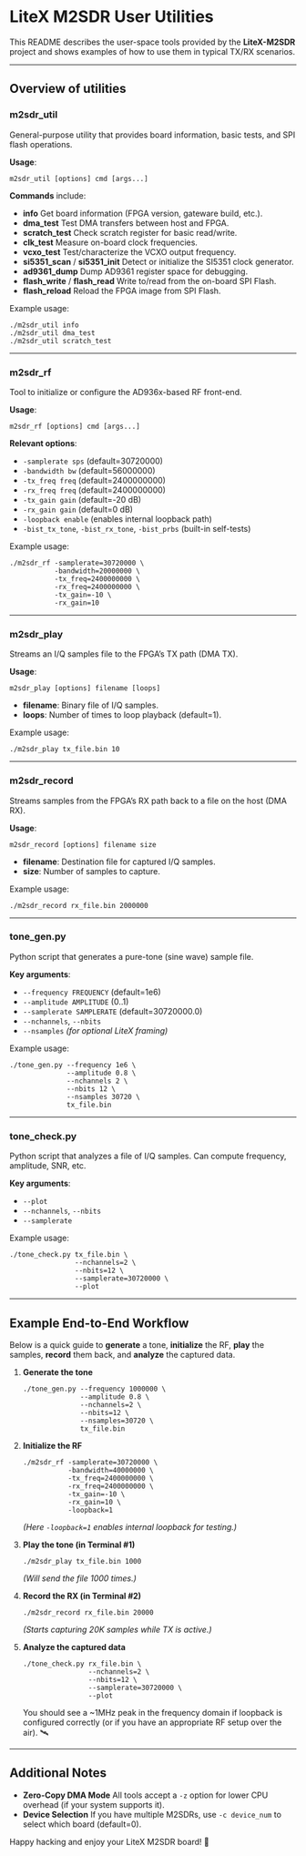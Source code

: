 # LiteX M2SDR User Utilities

This README describes the user-space tools provided by the **LiteX-M2SDR** project and shows examples of how to use them in typical TX/RX scenarios.

---

## Overview of utilities

### m2sdr_util
General-purpose utility that provides board information, basic tests, and SPI flash operations.

**Usage**:
```
m2sdr_util [options] cmd [args...]
```

**Commands** include:
- **info**
  Get board information (FPGA version, gateware build, etc.).
- **dma_test**
  Test DMA transfers between host and FPGA.
- **scratch_test**
  Check scratch register for basic read/write.
- **clk_test**
  Measure on-board clock frequencies.
- **vcxo_test**
  Test/characterize the VCXO output frequency.
- **si5351_scan** / **si5351_init**
  Detect or initialize the SI5351 clock generator.
- **ad9361_dump**
  Dump AD9361 register space for debugging.
- **flash_write** / **flash_read**
  Write to/read from the on-board SPI Flash.
- **flash_reload**
  Reload the FPGA image from SPI Flash.

Example usage:
~~~~
./m2sdr_util info
./m2sdr_util dma_test
./m2sdr_util scratch_test
~~~~

---

### m2sdr_rf
Tool to initialize or configure the AD936x-based RF front-end.

**Usage**:
```
m2sdr_rf [options] cmd [args...]
```

**Relevant options**:
- `-samplerate sps` (default=30720000)
- `-bandwidth bw` (default=56000000)
- `-tx_freq freq` (default=2400000000)
- `-rx_freq freq` (default=2400000000)
- `-tx_gain gain` (default=-20 dB)
- `-rx_gain gain` (default=0 dB)
- `-loopback enable` (enables internal loopback path)
- `-bist_tx_tone`, `-bist_rx_tone`, `-bist_prbs` (built-in self-tests)

Example usage:
~~~~
./m2sdr_rf -samplerate=30720000 \
           -bandwidth=20000000 \
           -tx_freq=2400000000 \
           -rx_freq=2400000000 \
           -tx_gain=-10 \
           -rx_gain=10
~~~~

---

### m2sdr_play
Streams an I/Q samples file to the FPGA’s TX path (DMA TX).

**Usage**:
```
m2sdr_play [options] filename [loops]
```
- **filename**: Binary file of I/Q samples.
- **loops**: Number of times to loop playback (default=1).

Example usage:
~~~~
./m2sdr_play tx_file.bin 10
~~~~

---

### m2sdr_record
Streams samples from the FPGA’s RX path back to a file on the host (DMA RX).

**Usage**:
```
m2sdr_record [options] filename size
```
- **filename**: Destination file for captured I/Q samples.
- **size**: Number of samples to capture.

Example usage:
~~~~
./m2sdr_record rx_file.bin 2000000
~~~~

---

### tone_gen.py
Python script that generates a pure-tone (sine wave) sample file.

**Key arguments**:
- `--frequency FREQUENCY` (default=1e6)
- `--amplitude AMPLITUDE` (0..1)
- `--samplerate SAMPLERATE` (default=30720000.0)
- `--nchannels`, `--nbits`
- `--nsamples`
*(for optional LiteX framing)*

Example usage:
~~~~
./tone_gen.py --frequency 1e6 \
              --amplitude 0.8 \
              --nchannels 2 \
              --nbits 12 \
              --nsamples 30720 \
              tx_file.bin
~~~~

---

### tone_check.py
Python script that analyzes a file of I/Q samples. Can compute frequency, amplitude, SNR, etc.

**Key arguments**:
- `--plot`
- `--nchannels`, `--nbits`
- `--samplerate`

Example usage:
~~~~
./tone_check.py tx_file.bin \
                --nchannels=2 \
                --nbits=12 \
                --samplerate=30720000 \
                --plot
~~~~

---

## Example End-to-End Workflow

Below is a quick guide to **generate** a tone, **initialize** the RF, **play** the samples, **record** them back, and **analyze** the captured data.

1. **Generate the tone**
   ~~~~
   ./tone_gen.py --frequency 1000000 \
                 --amplitude 0.8 \
                 --nchannels=2 \
                 --nbits=12 \
                 --nsamples=30720 \
                 tx_file.bin
   ~~~~

2. **Initialize the RF**
   ~~~~
   ./m2sdr_rf -samplerate=30720000 \
              -bandwidth=40000000 \
              -tx_freq=2400000000 \
              -rx_freq=2400000000 \
              -tx_gain=-10 \
              -rx_gain=10 \
              -loopback=1
   ~~~~
   *(Here `-loopback=1` enables internal loopback for testing.)*

3. **Play the tone (in Terminal #1)**
   ~~~~
   ./m2sdr_play tx_file.bin 1000
   ~~~~
   *(Will send the file 1000 times.)*

4. **Record the RX (in Terminal #2)**
   ~~~~
   ./m2sdr_record rx_file.bin 20000
   ~~~~
   *(Starts capturing 20K samples while TX is active.)*

5. **Analyze the captured data**
   ~~~~
   ./tone_check.py rx_file.bin \
                   --nchannels=2 \
                   --nbits=12 \
                   --samplerate=30720000 \
                   --plot
   ~~~~
   You should see a ~1MHz peak in the frequency domain if loopback is configured correctly (or if you have an appropriate RF setup over the air). 🛰️

---

## Additional Notes

- **Zero-Copy DMA Mode**
  All tools accept a `-z` option for lower CPU overhead (if your system supports it).
- **Device Selection**
  If you have multiple M2SDRs, use `-c device_num` to select which board (default=0).

Happy hacking and enjoy your LiteX M2SDR board! 🤗
